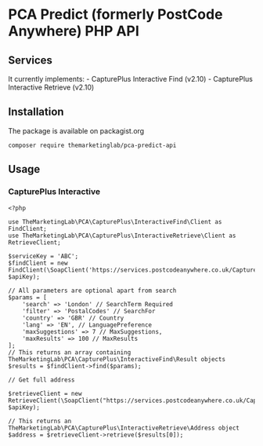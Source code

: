 # PCA Predict (formerly PostCode Anywhere) PHP API

## Services

It currently implements:
    - CapturePlus Interactive Find (v2.10)
    - CapturePlus Interactive Retrieve (v2.10)

## Installation

The package is available on packagist.org

`composer require themarketinglab/pca-predict-api`

## Usage

### CapturePlus Interactive

```
<?php

use TheMarketingLab\PCA\CapturePlus\InteractiveFind\Client as FindClient;
use TheMarketingLab\PCA\CapturePlus\InteractiveRetrieve\Client as RetrieveClient;

$serviceKey = 'ABC';
$findClient = new FindClient(\SoapClient('https://services.postcodeanywhere.co.uk/CapturePlus/Interactive/Find/v2.10/wsdlnew.ws'), $apiKey);

// All parameters are optional apart from search
$params = [
    'search' => 'London' // SearchTerm Required
    'filter' => 'PostalCodes' // SearchFor
    'country' => 'GBR' // Country
    'lang' => 'EN', // LanguagePreference
    'maxSuggestions' => 7 // MaxSuggestions,
    'maxResults' => 100 // MaxResults
];
// This returns an array containing TheMarketingLab\PCA\CapturePlus\InteractiveFind\Result objects
$results = $findClient->find($params);

// Get full address

$retrieveClient = new RetrieveClient(\SoapClient("https://services.postcodeanywhere.co.uk/CapturePlus/Interactive/Retrieve/v2.10/wsdlnew.ws"), $apiKey);

// This returns an TheMarketingLab\PCA\CapturePlus\InteractiveRetrieve\Address object
$address = $retrieveClient->retrieve($results[0]);

```
